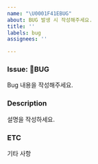 ```yaml
---
name: "\U0001F41EBUG"
about: BUG 발생 시 작성해주세요.
title: ''
labels: bug
assignees: ''

---
```


### Issue: 🐞BUG
Bug 내용을 작성해주세요.

### Description
설명을 작성하세요.

### ETC
기타 사항
